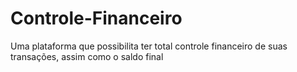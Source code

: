 # Controle-Financeiro
Uma plataforma que possibilita ter total controle financeiro de suas transações, assim como o saldo final
